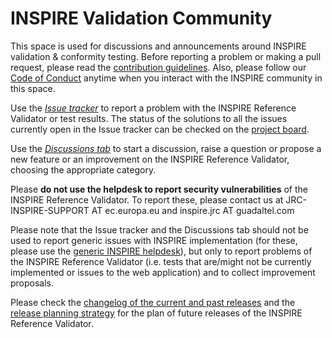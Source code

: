 # INSPIRE Validation Community
This space is used for discussions and announcements around INSPIRE validation & conformity testing. Before reporting a problem or making a pull request, please read the [contribution guidelines](contribution_guidelines.md). Also, please follow our [Code of Conduct](https://github.com/INSPIRE-MIF/helpdesk/blob/main/code-of-conduct.md) anytime when you interact with the INSPIRE community in this space.

Use the [*Issue tracker*](https://github.com/INSPIRE-MIF/helpdesk-validator/issues/new?template=problem.md) to report a problem with the INSPIRE Reference Validator or test results. The status of the solutions to all the issues currently open in the Issue tracker can be checked on the [project board](https://github.com/INSPIRE-MIF/helpdesk-validator/projects/1).

Use the [*Discussions tab*](https://github.com/INSPIRE-MIF/helpdesk-validator/discussions/) to start a discussion, raise a question or propose a new feature or an improvement on the INSPIRE Reference Validator, choosing the appropriate category. 

Please **do not use the helpdesk to report security vulnerabilities** of the INSPIRE Reference Validator. To report these, please contact us at JRC-INSPIRE-SUPPORT AT ec.europa.eu and inspire.jrc AT guadaltel.com

Please note that the Issue tracker and the Discussions tab should not be used to report generic issues with INSPIRE implementation (for these, please use the [generic INSPIRE helpdesk](https://github.com/INSPIRE-MIF/helpdesk)), but only to report problems of the INSPIRE Reference Validator (i.e. tests that are/might not be currently implemented or issues to the web application) and to collect improvement proposals.

Please check the [changelog of the current and past releases](https://github.com/INSPIRE-MIF/helpdesk-validator/releases) and the [release planning strategy](https://github.com/INSPIRE-MIF/helpdesk-validator/tree/master/release%20strategy) for the plan of future releases of the INSPIRE Reference Validator.
